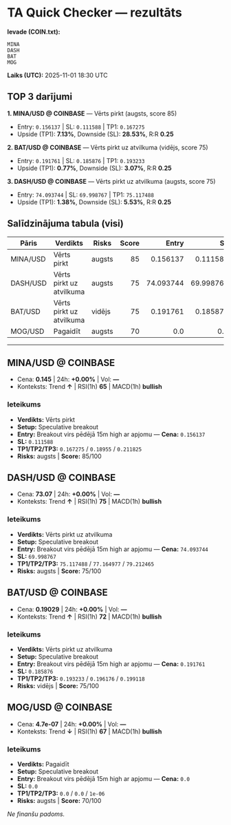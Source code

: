 # TA Quick Checker — rezultāts

**Ievade (COIN.txt):**
```
MINA
DASH
BAT
MOG
```
**Laiks (UTC):** 2025-11-01 18:30 UTC

## TOP 3 darījumi
**1. MINA/USD @ COINBASE** — Vērts pirkt (augsts, score 85)
- Entry: `0.156137` | SL: `0.111588` | TP1: `0.167275`
- Upside (TP1): **7.13%**, Downside (SL): **28.53%**, R:R **0.25**

**2. BAT/USD @ COINBASE** — Vērts pirkt uz atvilkuma (vidējs, score 75)
- Entry: `0.191761` | SL: `0.185876` | TP1: `0.193233`
- Upside (TP1): **0.77%**, Downside (SL): **3.07%**, R:R **0.25**

**3. DASH/USD @ COINBASE** — Vērts pirkt uz atvilkuma (augsts, score 75)
- Entry: `74.093744` | SL: `69.998767` | TP1: `75.117488`
- Upside (TP1): **1.38%**, Downside (SL): **5.53%**, R:R **0.25**

## Salīdzinājuma tabula (visi)
| Pāris | Verdikts | Risks | Score | Entry | SL | TP1 | Upside% | Downside% | R:R | RSI(1h) | MACD | 24h% | Cena |
|---|---|---|---:|---:|---:|---:|---:|---:|---:|---:|---|---:|---:|
| MINA/USD | Vērts pirkt | augsts | 85 | 0.156137 | 0.111588 | 0.167275 | 7.13% | 28.53% | 0.25 | 65 | bullish | +0.00% | 0.145 |
| DASH/USD | Vērts pirkt uz atvilkuma | augsts | 75 | 74.093744 | 69.998767 | 75.117488 | 1.38% | 5.53% | 0.25 | 75 | bullish | +0.00% | 73.07 |
| BAT/USD | Vērts pirkt uz atvilkuma | vidējs | 75 | 0.191761 | 0.185876 | 0.193233 | 0.77% | 3.07% | 0.25 | 72 | bullish | +0.00% | 0.19029 |
| MOG/USD | Pagaidīt | augsts | 70 | 0.0 | 0.0 | 0.0 | — | — | — | 67 | bullish | +0.00% | 4.7e-07 |

---

## MINA/USD @ COINBASE
- Cena: **0.145** | 24h: **+0.00%** | Vol: **—**
- Konteksts: Trend **↑** | RSI(1h) **65** | MACD(1h) **bullish**

### Ieteikums
- **Verdikts:** Vērts pirkt
- **Setup:** Speculative breakout
- **Entry:** Breakout virs pēdējā 15m high ar apjomu  — **Cena:** `0.156137`
- **SL:** `0.111588`
- **TP1/TP2/TP3:** `0.167275` / `0.18955` / `0.211825`
- **Risks:** augsts | **Score:** 85/100

## DASH/USD @ COINBASE
- Cena: **73.07** | 24h: **+0.00%** | Vol: **—**
- Konteksts: Trend **↑** | RSI(1h) **75** | MACD(1h) **bullish**

### Ieteikums
- **Verdikts:** Vērts pirkt uz atvilkuma
- **Setup:** Speculative breakout
- **Entry:** Breakout virs pēdējā 15m high ar apjomu  — **Cena:** `74.093744`
- **SL:** `69.998767`
- **TP1/TP2/TP3:** `75.117488` / `77.164977` / `79.212465`
- **Risks:** augsts | **Score:** 75/100

## BAT/USD @ COINBASE
- Cena: **0.19029** | 24h: **+0.00%** | Vol: **—**
- Konteksts: Trend **↑** | RSI(1h) **72** | MACD(1h) **bullish**

### Ieteikums
- **Verdikts:** Vērts pirkt uz atvilkuma
- **Setup:** Speculative breakout
- **Entry:** Breakout virs pēdējā 15m high ar apjomu  — **Cena:** `0.191761`
- **SL:** `0.185876`
- **TP1/TP2/TP3:** `0.193233` / `0.196176` / `0.199118`
- **Risks:** vidējs | **Score:** 75/100

## MOG/USD @ COINBASE
- Cena: **4.7e-07** | 24h: **+0.00%** | Vol: **—**
- Konteksts: Trend **↓** | RSI(1h) **67** | MACD(1h) **bullish**

### Ieteikums
- **Verdikts:** Pagaidīt
- **Setup:** Speculative breakout
- **Entry:** Breakout virs pēdējā 15m high ar apjomu  — **Cena:** `0.0`
- **SL:** `0.0`
- **TP1/TP2/TP3:** `0.0` / `0.0` / `1e-06`
- **Risks:** augsts | **Score:** 70/100

*Ne finanšu padoms.*
